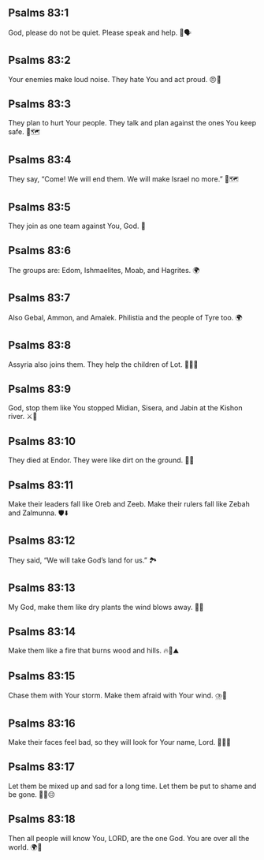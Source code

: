 ## Psalms 83:1
God, please do not be quiet. Please speak and help. 🙏🗣️
## Psalms 83:2
Your enemies make loud noise. They hate You and act proud. 😠📣
## Psalms 83:3
They plan to hurt Your people. They talk and plan against the ones You keep safe. 🤫🗺️
## Psalms 83:4
They say, “Come! We will end them. We will make Israel no more.” 🛑🗺️
## Psalms 83:5
They join as one team against You, God. 🤝
## Psalms 83:6
The groups are: Edom, Ishmaelites, Moab, and Hagrites. 🌍
## Psalms 83:7
Also Gebal, Ammon, and Amalek. Philistia and the people of Tyre too. 🌍
## Psalms 83:8
Assyria also joins them. They help the children of Lot. 🧑‍🤝‍🧑
## Psalms 83:9
God, stop them like You stopped Midian, Sisera, and Jabin at the Kishon river. ⚔️🌊
## Psalms 83:10
They died at Endor. They were like dirt on the ground. 🍂🌱
## Psalms 83:11
Make their leaders fall like Oreb and Zeeb. Make their rulers fall like Zebah and Zalmunna. 🛡️⬇️
## Psalms 83:12
They said, “We will take God’s land for us.” 🏞️
## Psalms 83:13
My God, make them like dry plants the wind blows away. 🍂💨
## Psalms 83:14
Make them like a fire that burns wood and hills. 🔥🌳⛰️
## Psalms 83:15
Chase them with Your storm. Make them afraid with Your wind. ⛈️💨
## Psalms 83:16
Make their faces feel bad, so they will look for Your name, Lord. 🙇‍♂️🙏
## Psalms 83:17
Let them be mixed up and sad for a long time. Let them be put to shame and be gone. 😵‍💫😔
## Psalms 83:18
Then all people will know You, LORD, are the one God. You are over all the world. 🌍👑
